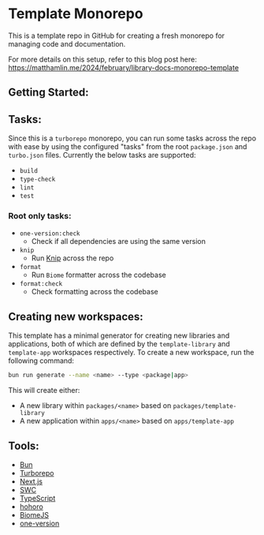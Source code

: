 # Template Monorepo

This is a template repo in GitHub for creating a fresh monorepo for managing
code and documentation.

For more details on this setup, refer to this blog post here:
https://matthamlin.me/2024/february/library-docs-monorepo-template

## Getting Started:

## Tasks:

Since this is a `turborepo` monorepo, you can run some tasks across the repo
with ease by using the configured "tasks" from the root `package.json` and
`turbo.json` files. Currently the below tasks are supported:

- `build`
- `type-check`
- `lint`
- `test`

### Root only tasks:

- `one-version:check`
  - Check if all dependencies are using the same version
- `knip`
  - Run [Knip](https://knip.dev/) across the repo
- `format`
  - Run `Biome` formatter across the codebase
- `format:check`
  - Check formatting across the codebase

## Creating new workspaces:

This template has a minimal generator for creating new libraries and
applications, both of which are defined by the `template-library` and
`template-app` workspaces respectively. To create a new workspace, run the
following command:

```sh
bun run generate --name <name> --type <package|app>
```

This will create either:

- A new library within `packages/<name>` based on `packages/template-library`
- A new application within `apps/<name>` based on `apps/template-app`

## Tools:

- [Bun](https://bun.sh)
- [Turborepo](https://turbo.dev/repo/docs)
- [Next.js](https://nextjs.org)
- [SWC](https://swc.rs/)
- [TypeScript](https://www.typescriptlang.org/docs/)
- [hohoro](https://hohoro.vercel.app/)
- [BiomeJS](https://biomejs.dev/)
- [one-version](https://one-version.vercel.app/)
